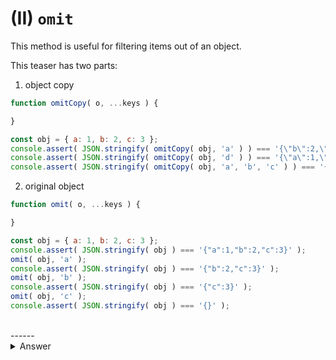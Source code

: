 # (II) `omit`

This method is useful for filtering items out of an object.

This teaser has two parts:

1. object copy

```javascript
function omitCopy( o, ...keys ) {

}

const obj = { a: 1, b: 2, c: 3 };
console.assert( JSON.stringify( omitCopy( obj, 'a' ) ) === '{\"b\":2,\"c\":3}' );
console.assert( JSON.stringify( omitCopy( obj, 'd' ) ) === '{\"a\":1,\"b\":2,\"c\":3}' );
console.assert( JSON.stringify( omitCopy( obj, 'a', 'b', 'c' ) ) === '{}' );
```

2. original object

```javascript
function omit( o, ...keys ) {

}

const obj = { a: 1, b: 2, c: 3 };
console.assert( JSON.stringify( obj ) === '{"a":1,"b":2,"c":3}' );
omit( obj, 'a' );
console.assert( JSON.stringify( obj ) === '{"b":2,"c":3}' );
omit( obj, 'b' );
console.assert( JSON.stringify( obj ) === '{"c":3}' );
omit( obj, 'c' );
console.assert( JSON.stringify( obj ) === '{}' );
```

<br/>
------
<br/>

<details>
<summary>Answer</summary>
<div>

1. `omitCopy` is one potential answer
Notice it *creates* a new object rather than acting on the original.

```javascript
function omitCopy( o, ...keys ) {
    return Object.keys( o )
        .reduce(
            ( r, k ) => {
                if ( !keys.includes( k ) ) {
                    r[ k ] = o[ k ];
                }

                return r;
            }, {}
        );
}

console.assert( JSON.stringify( omitCopy( { a: 1, b: 2, c: 3 }, 'a' ) ) === '{"b":2,"c":3}' );
console.assert( JSON.stringify( omitCopy( { a: 1, b: 2, c: 3 }, 'd' ) ) === '{"a":1,"b":2,"c":3}' );
console.assert( JSON.stringify( omitCopy( { a: 1, b: 2, c: 3 }, 'a', 'b', 'c' ) ) === '{}' );
```

2. `omit` acts on the original object.

```javascript
function omit( o, ...keys ) {
    for ( let i = 0; i < keys.length; i++ ) {
        delete o[ keys[ i ] ];
    }
}

const obj = { a: 1, b: 2, c: 3 };
console.assert( JSON.stringify( obj ) === '{"a":1,"b":2,"c":3}' );
omit( obj, 'a' );
console.assert( JSON.stringify( obj ) === '{"b":2,"c":3}' );
omit( obj, 'b' );
console.assert( JSON.stringify( obj ) === '{"c":3}' );
omit( obj, 'c' );
console.assert( JSON.stringify( obj ) === '{}' );
```

</div>
</details>
